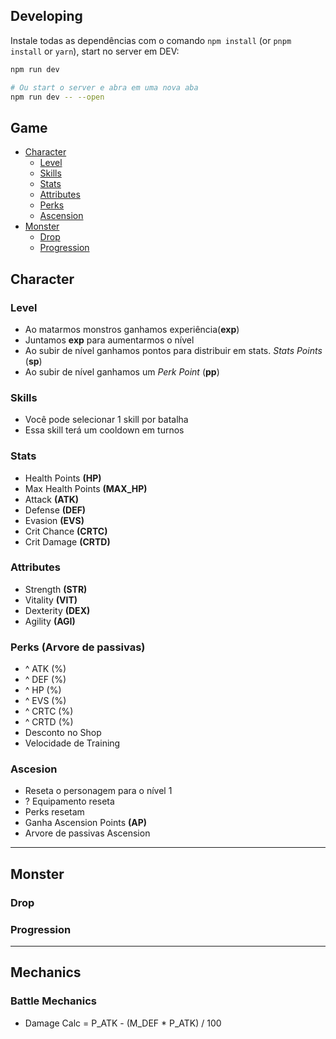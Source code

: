 ## Developing

Instale todas as dependências com o comando `npm install` (or `pnpm install` or `yarn`), start no server em DEV:

```bash
npm run dev

# Ou start o server e abra em uma nova aba
npm run dev -- --open
```

## Game

- [Character](#character)
    - [Level](#level)
    - [Skills](#skills)
    - [Stats](#stats)
    - [Attributes](#attributes)
    - [Perks](#perks-arvore-de-passivas)
    - [Ascension](#ascension)
- [Monster](#monster)
    - [Drop](#drop)
    - [Progression](#progression)

## Character

### Level
- Ao matarmos monstros ganhamos experiência(**exp**)
- Juntamos **exp** para aumentarmos o nível
- Ao subir de nível ganhamos pontos para distribuir em stats. _Stats Points_ (**sp**)
- Ao subir de nível ganhamos um _Perk Point_ (**pp**) 

### Skills
- Você pode selecionar 1 skill por batalha
- Essa skill terá um cooldown em turnos
### Stats
- Health Points **(HP)**
- Max Health Points **(MAX_HP)**
- Attack **(ATK)**
- Defense **(DEF)**
- Evasion **(EVS)** 
- Crit Chance **(CRTC)**
- Crit Damage **(CRTD)**
### Attributes
- Strength **(STR)**
- Vitality **(VIT)**
- Dexterity **(DEX)**
- Agility **(AGI)**

### Perks (Arvore de passivas)
- ^ ATK (%)
- ^ DEF (%)
- ^ HP (%)
- ^ EVS (%)
- ^ CRTC (%)
- ^ CRTD (%)
- Desconto no Shop
- Velocidade de Training
### Ascesion
- Reseta o personagem para o nível 1
- ? Equipamento reseta
- Perks resetam
- Ganha Ascension Points **(AP)**
- Arvore de passivas Ascension

---
## Monster
### Drop
### Progression
---

## Mechanics
### Battle Mechanics
- Damage Calc = P_ATK - (M_DEF * P_ATK) / 100


